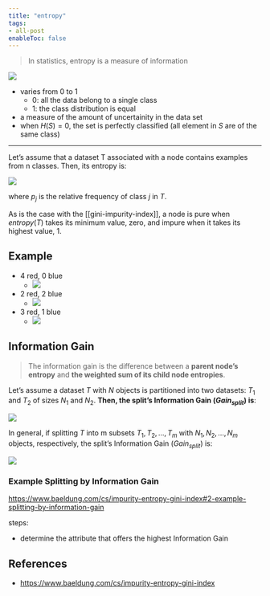 ```yaml
---
title: "entropy"
tags:
- all-post
enableToc: false
---
```


> In statistics, entropy is a measure of information

![](entropy-1.png)

- varies from 0 to 1
	- 0: all the data belong to a single class
	- 1: the class distribution is equal
- a measure of the amount of uncertainity in the data set
- when $H(S)=0$, the set is perfectly classified (all element in $S$ are of the same class)

---

Let’s assume that a dataset T associated with a node contains examples from n classes. Then, its entropy is:

![](https://www.baeldung.com/wp-content/ql-cache/quicklatex.com-004399bf736b5463087bdd15d256e30e_l3.svg)

where $p_j$ is the relative frequency of class $j$ in $T$. 

As is the case with the [[gini-impurity-index]], a node is pure when $entropy(T)$ takes its minimum value, zero, and impure when it takes its highest value, 1.

## Example

- 4 red, 0 blue
	- ![](https://www.baeldung.com/wp-content/ql-cache/quicklatex.com-ba59773932c9932bd2af5ee6be657e67_l3.svg)
- 2 red, 2 blue
	- ![](https://www.baeldung.com/wp-content/ql-cache/quicklatex.com-f8f46c401aa3e27c2e16351823618aa8_l3.svg)
- 3 red, 1 blue
	- ![](https://www.baeldung.com/wp-content/ql-cache/quicklatex.com-6a910318c70392856b99697b48b0ecec_l3.svg)

## Information Gain

> The information gain is the difference between a **parent node’s entropy** and **the weighted sum of its child node entropies**.

Let’s assume a dataset $T$ with $N$ objects is partitioned into two datasets: $T_1$ and $T_2$ of sizes $N_1$ and $N_2$. **Then, the split’s Information Gain ($Gain_{split}$) is**:

![](https://www.baeldung.com/wp-content/ql-cache/quicklatex.com-652f1dd07771006ca61719507ae7784a_l3.svg)

In general, if splitting $T$ into m subsets $T_1, T_2, \ldots, T_m$ with $N_1, N_2, \ldots, N_m$ objects, respectively, the split’s Information Gain ($Gain_{split}$) is:

![](https://www.baeldung.com/wp-content/ql-cache/quicklatex.com-1c53327d676f878366ba10c245666a00_l3.svg)

### Example Splitting by Information Gain

https://www.baeldung.com/cs/impurity-entropy-gini-index#2-example-splitting-by-information-gain

steps:
- determine the attribute that offers the highest Information Gain


## References
- https://www.baeldung.com/cs/impurity-entropy-gini-index
